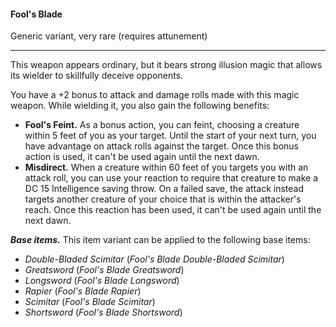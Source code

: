 #### Fool's Blade

Generic variant, very rare (requires attunement)

---

This weapon appears ordinary, but it bears strong illusion magic that allows its wielder to skillfully deceive opponents.

You have a +2 bonus to attack and damage rolls made with this magic weapon. While wielding it, you also gain the following benefits:

- **Fool's Feint.** As a bonus action, you can feint, choosing a creature within 5 feet of you as your target. Until the start of your next turn, you have advantage on attack rolls against the target. Once this bonus action is used, it can't be used again until the next dawn.
- **Misdirect.** When a creature within 60 feet of you targets you with an attack roll, you can use your reaction to require that creature to make a DC 15 Intelligence saving throw. On a failed save, the attack instead targets another creature of your choice that is within the attacker's reach. Once this reaction has been used, it can't be used again until the next dawn.

***Base items.*** This item variant can be applied to the following base items:

- *Double-Bladed Scimitar* (*Fool's Blade Double-Bladed Scimitar*)
- *Greatsword* (*Fool's Blade Greatsword*)
- *Longsword* (*Fool's Blade Longsword*)
- *Rapier* (*Fool's Blade Rapier*)
- *Scimitar* (*Fool's Blade Scimitar*)
- *Shortsword* (*Fool's Blade Shortsword*)